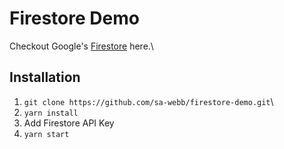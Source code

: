 # Firestore Demo

Checkout Google's [Firestore](https://firebase.google.com/products/firestore/) here.\

## Installation

1. `git clone https://github.com/sa-webb/firestore-demo.git`\
2. `yarn install`
3. Add Firestore API Key
4. `yarn start`
